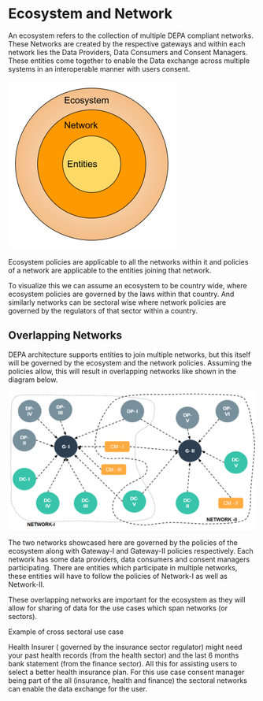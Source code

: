 # Ecosystem and Network

An ecosystem refers to the collection of multiple DEPA compliant networks. These Networks are created by the respective gateways and within each network lies the Data Providers, Data Consumers and Consent Managers. These entities come together to enable the Data exchange across multiple systems in an interoperable manner with users consent.

![ecosystem&network](../images/ecosystem&network.png "ecosystem&network")

Ecosystem policies are applicable to all the networks within it and policies of a network are applicable to the entities joining that network.

To visualize this we can assume an ecosystem to be country wide, where ecosystem policies are governed by the laws within that country. And similarly networks can be sectoral wise where network policies are governed by the regulators of that sector within a country.

## Overlapping Networks

DEPA architecture supports entities to join multiple networks, but this itself will be governed by the ecosystem and the network policies. Assuming the policies allow, this will result in overlapping networks like shown in the diagram below.

![overlappingNetwork](../images/overlappingNetwork.png "overlappingNetwork")

The two networks showcased here are governed by the policies of the ecosystem along with Gateway-I and Gateway-II policies respectively. Each network has some data providers, data consumers and consent managers participating. There are entities which participate in multiple networks, these entities will have to follow the policies of Network-I as well as Network-II.

These overlapping networks are important for the ecosystem as they will allow for sharing of data for the use cases which span networks (or sectors).

Example of cross sectoral use case

Health Insurer ( governed by the insurance sector regulator) might need your past health records (from the health sector) and the last 6 months bank statement (from the finance sector). All this for assisting users to select a better health insurance plan.  For this use case consent manager being part of the all (insurance, health and finance) the sectoral networks can enable the data exchange for the user.

